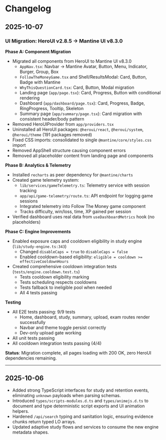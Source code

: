 # Changelog

## 2025-10-07

### UI Migration: HeroUI v2.8.5 → Mantine UI v8.3.0

**Phase A: Component Migration**
- Migrated all components from HeroUI to Mantine UI v8.3.0
  - `AppNav.tsx`: Navbar → Mantine Avatar, Button, Menu, Indicator, Burger, Group, Box
  - `FollowTheMoneyGame.tsx` and Shell/ResultsModal: Card, Button, Badge with Mantine
  - `WhyThisQuestionCard.tsx`: Card, Button, Modal migration
  - Landing page (`app/page.tsx`): Card, Progress, Button with conditional rendering
  - Dashboard (`app/dashboard/page.tsx`): Card, Progress, Badge, RingProgress, Tooltip, Skeleton
  - Summary page (`app/summary/page.tsx`): Card migration with consistent header/body pattern
- Removed HeroUIProvider from `app/providers.tsx`
- Uninstalled all HeroUI packages: `@heroui/react`, `@heroui/system`, `@heroui/theme` (191 packages removed)
- Fixed CSS imports: consolidated to single `@mantine/core/styles.css` import
- Removed AppShell structure causing component errors
- Removed all placeholder content from landing page and components

**Phase B: Analytics & Telemetry**
- Installed `recharts` as peer dependency for `@mantine/charts`
- Created game telemetry system:
  - `lib/services/gameTelemetry.ts`: Telemetry service with session tracking
  - `app/api/game-telemetry/route.ts`: API endpoint for logging game sessions
  - Integrated telemetry into Follow The Money game component
  - Tracks difficulty, win/loss, time, XP gained per session
- Verified dashboard uses real data from `useDashboardMetrics` hook (no placeholders)

**Phase C: Engine Improvements**
- Enabled exposure caps and cooldown eligibility in study engine (`lib/study-engine.ts:343`)
  - Changed `disableCaps = true` to `disableCaps = false`
  - Enabled cooldown-based eligibility: `eligible = cooldown >= effectiveCooldownHours`
- Created comprehensive cooldown integration tests (`tests/engine.cooldown.test.ts`)
  - Tests cooldown eligibility marking
  - Tests scheduling respects cooldowns
  - Tests fallback to ineligible pool when needed
  - All 4 tests passing

**Testing**
- All E2E tests passing: 9/9 tests
  - Home, dashboard, study, summary, upload, exam routes render successfully
  - Navbar and theme toggle persist correctly
  - Dev-only upload gate working
- All unit tests passing
- All cooldown integration tests passing (4/4)

**Status**: Migration complete, all pages loading with 200 OK, zero HeroUI dependencies remaining.

---

## 2025-10-06

- Added strong TypeScript interfaces for study and retention events, eliminating `unknown` payloads when parsing schemas.
- Introduced `types/scripts-modules.d.ts` and `types/animejs.d.ts` to document and type deterministic script exports and UI animation helpers.
- Hardened `/api/search` typing and sanitation logic, ensuring evidence chunks return typed LO arrays.
- Updated adaptive study flows and services to consume the new engine metadata shapes.
